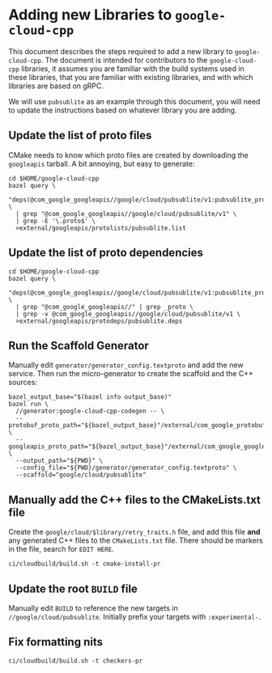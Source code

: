# Adding new Libraries to `google-cloud-cpp`

This document describes the steps required to add a new library to
`google-cloud-cpp`. The document is intended for contributors to the
`google-cloud-cpp` libraries, it assumes you are familiar with the build systems
used in these libraries, that you are familiar with existing libraries, and with
which libraries are based on gRPC.

We will use `pubsublite` as an example through this document, you will need to
update the instructions based on whatever library you are adding.

## Update the list of proto files

CMake needs to know which proto files are created by downloading the
`googleapis` tarball. A bit annoying, but easy to generate:

```shell
cd $HOME/google-cloud-cpp
bazel query \
  "deps(@com_google_googleapis//google/cloud/pubsublite/v1:pubsublite_proto)" \
  | grep "@com_google_googleapis//google/cloud/pubsublite/v1" \
  | grep -E '\.proto$' \
  >external/googleapis/protolists/pubsublite.list
```

## Update the list of proto dependencies

```shell
cd $HOME/google-cloud-cpp
bazel query \
  "deps(@com_google_googleapis//google/cloud/pubsublite/v1:pubsublite_proto)" \
  | grep "@com_google_googleapis//" | grep _proto \
  | grep -v @com_google_googleapis//google/cloud/pubsublite/v1 \
  >external/googleapis/protodeps/pubsublite.deps
```

## Run the Scaffold Generator

Manually edit `generator/generator_config.textproto` and add the new service.
Then run the micro-generator to create the scaffold and the C++ sources:

```shell
bazel_output_base="$(bazel info output_base)"
bazel run \
  //generator:google-cloud-cpp-codegen -- \
  --protobuf_proto_path="${bazel_output_base}"/external/com_google_protobuf/src \
  --googleapis_proto_path="${bazel_output_base}"/external/com_google_googleapis \
  --output_path="${PWD}" \
  --config_file="${PWD}/generator/generator_config.textproto" \
  --scaffold="google/cloud/pubsublite"
```

## Manually add the C++ files to the CMakeLists.txt file

Create the `google/cloud/$library/retry_traits.h` file, and add this file
**and** any generated C++ files to the `CMakeLists.txt` file. There should be
markers in the file, search for `EDIT HERE`.

```shell
ci/cloudbuild/build.sh -t cmake-install-pr
```

## Update the root `BUILD` file

Manually edit `BUILD` to reference the new targets in
`//google/cloud/pubsublite`. Initially prefix your targets with
`:experimental-`.

## Fix formatting nits

```shell
ci/cloudbuild/build.sh -t checkers-pr
```
